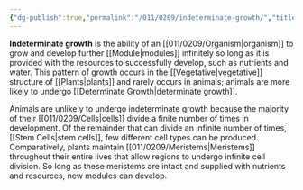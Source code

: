 ```yaml
---
{"dg-publish":true,"permalink":"/011/0209/indeterminate-growth/","title":"Indeterminate Growth","tags":["BIOL412"],"created":"2024-10-03T23:20:20.000-07:00","updated":"2025-01-22T00:40:18.423-08:00"}
---
```


**Indeterminate growth** is the ability of an [[011/0209/Organism\|organism]] to grow and develop further [[Module\|modules]] infinitely so long as it is provided with the resources to successfully develop, such as nutrients and water. This pattern of growth occurs in the [[Vegetative\|vegetative]] structure of [[Plants\|plants]] and rarely occurs in animals; animals are more likely to undergo [[Determinate Growth\|determinate growth]].

Animals are unlikely to undergo indeterminate growth because the majority of their [[011/0209/Cells\|cells]] divide a finite number of times in development. Of the remainder that can divide an infinite number of times, [[Stem Cells\|stem cells]], few different cell types can be produced. Comparatively, plants maintain [[011/0209/Meristems\|Meristems]] throughout their entire lives that allow regions to undergo infinite cell division. So long as these meristems are intact and supplied with nutrients and resources, new modules can develop.
